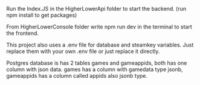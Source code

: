 Run the Index.JS in the HigherLowerApi folder to start the backend. (run npm install to get packages)

From HigherLowerConsole folder write npm run dev in the terminal to start the frontend.

This project also uses a .env file for database and steamkey variables. Just replace them with your own .env file or just replace it directly.

Postgres database is has 2 tables games and gameappids, both has one column with json data. games has a column with gamedata type jsonb, gameappids has a column called appids also jsonb type.
